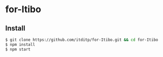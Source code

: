 # for-Itibo

## Install
```sh
$ git clone https://github.com/itditp/for-Itibo.git && cd for-Itibo
$ npm install
$ npm start
```
